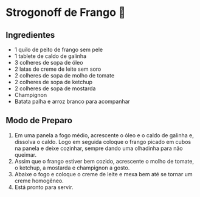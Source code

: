 # Strogonoff de Frango :chicken:



## Ingredientes 



- 1 quilo de peito de frango sem pele
- 1 tablete de caldo de galinha
- 3 colheres de sopa de óleo
- 2 latas de creme de leite sem soro
- 2 colheres de sopa de molho de tomate
- 2 colheres de sopa de ketchup
- 2 colheres de sopa de mostarda
-  Champignon
-  Batata palha e arroz branco para acompanhar



## Modo de Preparo 



1.   Em uma panela a fogo médio, acrescente o óleo e o caldo de galinha e,  dissolva o caldo. Logo em seguida coloque o frango picado em cubos na  panela e deixe cozinhar, sempre dando uma olhadinha para não queimar. 
2.   Assim que o frango estiver bem cozido, acrescente o molho de tomate, o ketchup, a mostarda e champignon a gosto. 
3.   Abaixe o fogo e coloque o creme de leite e mexa bem até se tornar um creme homogêneo. 
4.  Está pronto para servir. 